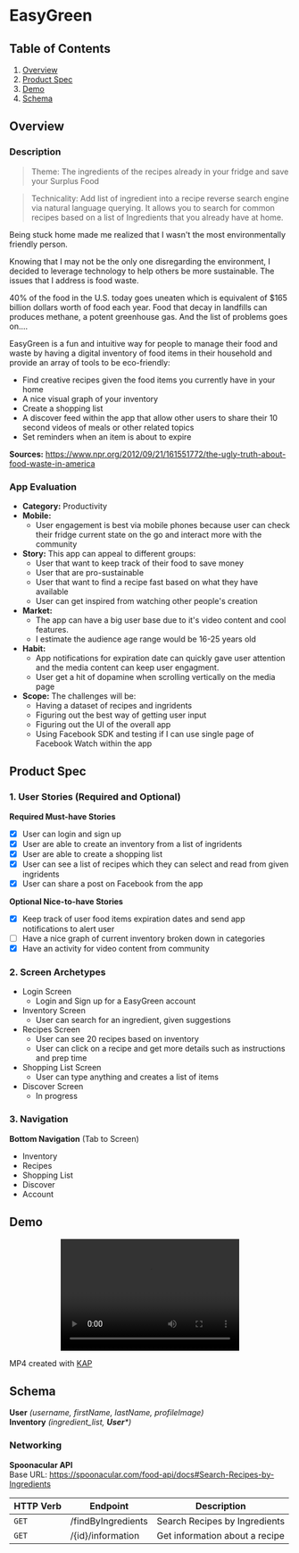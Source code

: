 EasyGreen 
===

## Table of Contents
1. [Overview](#Overview)
1. [Product Spec](#Product-Spec)
1. [Demo](#Demo)
2. [Schema](#Schema)

## Overview
### Description

> Theme: The ingredients of the recipes already in your fridge and save your Surplus Food 

> Technicality: Add list of ingredient into a recipe reverse search engine via natural language querying. It allows you to search for common recipes based on a list of Ingredients that you already have at home. 

Being stuck home made me realized that I wasn't the most environmentally friendly person. 

Knowing that I may not be the only one disregarding the environment, I decided to leverage technology to help others be more sustainable. The issues that I address is food waste. 

40% of the food in the U.S. today goes uneaten which is equivalent of $165 billion dollars worth of food each year. Food that decay in landfills can produces methane, a potent greenhouse gas. And the list of problems goes on....

EasyGreen is a fun and intuitive way for people to manage their food and waste by having a digital inventory of food items in their household and provide an array of tools to be eco-friendly:

* Find creative recipes given the food items you currently have in your home
* A nice visual graph of your inventory
* Create a shopping list 
* A discover feed within the app that allow other users to share their 10 second videos of meals or other related topics 
* Set reminders when an item is about to expire  

**Sources:**
https://www.npr.org/2012/09/21/161551772/the-ugly-truth-about-food-waste-in-america


### App Evaluation
- **Category:** Productivity
- **Mobile:** 
    - User engagement is best via mobile phones because user can check their fridge current state on the go and interact more with the community 
- **Story:** This app can appeal to different groups: 
    * User that want to keep track of their food to save money
    * User that are pro-sustainable 
    * User that want to find a recipe fast based on what they have available 
    * User can get inspired from watching other people's creation 
- **Market:** 
    - The app can have a big user base due to it's video content and cool features.
    -  I estimate the audience age range would be 16-25 years old 
- **Habit:** 
    - App notifications for expiration date can quickly gave user attention and the media content can keep user engagment. 
    - User get a hit of dopamine when scrolling vertically on the media page
- **Scope:** The challenges will be:
    - Having a dataset of recipes and ingridents 
    - Figuring out the best way of getting user input 
    - Figuring out the UI of the overall app 
    - Using Facebook SDK and testing if I can use single page of Facebook Watch within the app

## Product Spec

### 1. User Stories (Required and Optional)

**Required Must-have Stories**

- [X] User can login and sign up 
- [X] User are able to create an inventory from a list of ingridents
- [X] User are able to create a shopping list 
- [X] User can see a list of recipes which they can select and read from given ingridents 
- [X] User can share a post on Facebook from the app

**Optional Nice-to-have Stories**

- [X] Keep track of user food items expiration dates and send app notifications to alert user  
- [ ] Have a nice graph of current inventory broken down in categories 
- [X] Have an activity for video content from community  

### 2. Screen Archetypes

* Login Screen 
   * Login and Sign up for a EasyGreen account 
* Inventory Screen 
    * User can search for an ingredient, given suggestions
* Recipes Screen
    * User can see 20 recipes based on inventory
    * User can click on a recipe and get more details such as instructions and prep time
* Shopping List Screen 
    * User can type anything and creates a list of items 
* Discover Screen 
   * In progress
 

### 3. Navigation

**Bottom Navigation** (Tab to Screen)

* Inventory
* Recipes
* Shopping List
* Discover
* Account

## Demo
<p align="center">
<video src="Demo.mp4" width="320" height="200" controls preload></video>

MP4 created with [KAP](https://getkap.co/)    
</p> 

## Schema 
**User** *(username, firstName, lastName, profileImage)*
<br> **Inventory** *(ingredient_list, **User**\*)*

### Networking
**Spoonacular API**
<br> Base URL: https://spoonacular.com/food-api/docs#Search-Recipes-by-Ingredients

| HTTP Verb | Endpoint | Description|
| -------- | -------- | -------- |
| ` GET `    | /findByIngredients     | Search Recipes by Ingredients    |
| ` GET `    | /{id}/information      | Get information about a recipe  |
